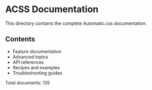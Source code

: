 # ACSS Documentation

This directory contains the complete Automatic.css documentation.

## Contents

- Feature documentation
- Advanced topics
- API references
- Recipes and examples
- Troubleshooting guides

Total documents: 135
